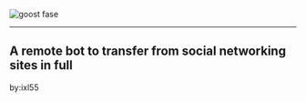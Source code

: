 
![goost fase](https://github.com/user-attachments/assets/988f4b63-5f7c-4752-9ed4-3fa2e0e145a9)



***
A remote bot to transfer from social networking sites in full
---
by:ixl55
